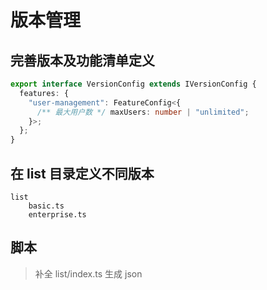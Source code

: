 # 版本管理

## 完善版本及功能清单定义

```ts
export interface VersionConfig extends IVersionConfig {
  features: {
    "user-management": FeatureConfig<{
      /** 最大用户数 */ maxUsers: number | "unlimited";
    }>;
  };
}
```

## 在 list 目录定义不同版本

```
list
    basic.ts
    enterprise.ts
```

## 脚本

> 补全 list/index.ts
> 生成 json
